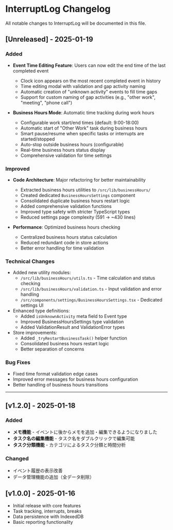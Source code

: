 # InterruptLog Changelog

All notable changes to InterruptLog will be documented in this file.

## [Unreleased] - 2025-01-19

### Added
- **Event Time Editing Feature**: Users can now edit the end time of the last completed event
  - Clock icon appears on the most recent completed event in history
  - Time editing modal with validation and gap activity naming
  - Automatic creation of "unknown activity" events to fill time gaps
  - Support for custom naming of gap activities (e.g., "other work", "meeting", "phone call")
  
- **Business Hours Mode**: Automatic time tracking during work hours
  - Configurable work start/end times (default: 9:00-18:00)
  - Automatic start of "Other Work" task during business hours
  - Smart pause/resume when specific tasks or interrupts are started/stopped
  - Auto-stop outside business hours (configurable)
  - Real-time business hours status display
  - Comprehensive validation for time settings

### Improved
- **Code Architecture**: Major refactoring for better maintainability
  - Extracted business hours utilities to `/src/lib/businessHours/`
  - Created dedicated `BusinessHoursSettings` component
  - Consolidated duplicate business hours restart logic
  - Added comprehensive validation functions
  - Improved type safety with stricter TypeScript types
  - Reduced settings page complexity (591 → ~430 lines)

- **Performance**: Optimized business hours checking
  - Centralized business hours status calculation
  - Reduced redundant code in store actions
  - Better error handling for time validation

### Technical Changes
- Added new utility modules:
  - `/src/lib/businessHours/utils.ts` - Time calculation and status checking
  - `/src/lib/businessHours/validation.ts` - Input validation and error handling
  - `/src/components/settings/BusinessHoursSettings.tsx` - Dedicated settings UI
- Enhanced type definitions:
  - Added `isUnknownActivity` meta field to Event type
  - Improved BusinessHoursSettings type validation
  - Added ValidationResult and ValidationError types
- Store improvements:
  - Added `_tryRestartBusinessTask()` helper function
  - Consolidated business hours restart logic
  - Better separation of concerns

### Bug Fixes
- Fixed time format validation edge cases
- Improved error messages for business hours configuration
- Better handling of business hours transitions

---

## [v1.2.0] - 2025-01-18

### Added
- **メモ機能** - イベントに後からメモを追加・編集できるようになりました
- **タスク名の編集機能** - タスク名をダブルクリックで編集可能
- **タスク分類機能** - カテゴリによるタスク分類と時間分析

### Changed
- イベント履歴の表示改善
- データ管理機能の追加（全データ削除）

## [v1.0.0] - 2025-01-16
- Initial release with core features
- Task tracking, interrupts, breaks
- Data persistence with IndexedDB
- Basic reporting functionality